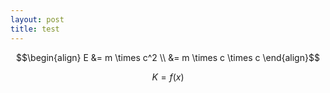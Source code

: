 ```yaml
---
layout: post
title: test
---
```



$$\begin{align}
E &= m \times c^2  \\ &= m \times c \times c 
\end{align}$$


$$\begin{equation}
K = f(x)
\end{equation}$$

